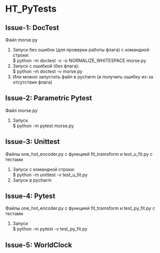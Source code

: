# HT_PyTests
## Issue-1: DocTest
Файл morse.py
1. Запуск без ошибок (для проверки работы флага) с командной строки: </br>
$ python -m doctest -v -o NORMALIZE_WHITESPACE morse.py
2. Запуск с ошибкой (без флага): </br>
$ python -m doctest -v morse.py
3. Или можно запустить файл в pycharm (и получить ошибку из-за отсутствия флага)

## Issue-2: Parametric Pytest
Файл morse.py
1. Запуск </br>
$ python -m pytest morse.py

## Issue-3: Unittest
Файлы one_hot_encoder.py с функцией fit_tramsform и test_u_fit.py с тестами
1. Запуск с командной строки: </br>
$ python -m unittest -v test_u_fit.py
2. Запуск в pycharm

## Issue-4: Pytest
Файлы one_hot_encoder.py с функцией fit_tramsform и test_py_fit.py с тестами </br>
1. Запуск </br>
$ python -m pytest -v test_py_fit.py

## Issue-5: WorldClock
